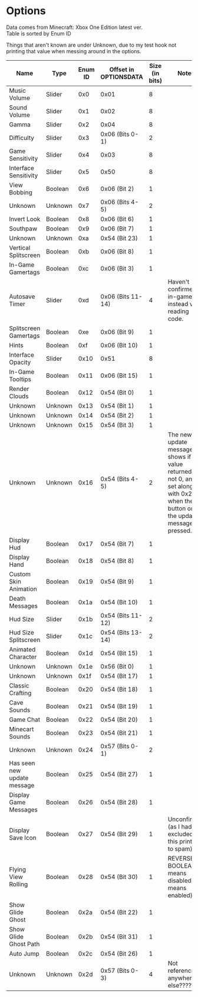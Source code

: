 ﻿# Options
Data comes from Minecraft: Xbox One Edition latest ver.   
Table is sorted by Enum ID

Things that aren't known are under Unknown, due to my test hook not printing that value when messing around in the options.

| Name                        | Type    | Enum ID | Offset in OPTIONSDATA | Size (in bits) | Notes                                                                                                                                     |
|-----------------------------|---------|---------|-----------------------|----------------|-------------------------------------------------------------------------------------------------------------------------------------------|
| Music Volume                | Slider  | 0x0     | 0x01                  | 8              |                                                                                                                                           |
| Sound Volume                | Slider  | 0x1     | 0x02                  | 8              |                                                                                                                                           |
| Gamma                       | Slider  | 0x2     | 0x04                  | 8              |                                                                                                                                           |
| Difficulty                  | Slider  | 0x3     | 0x06 (Bits 0-1)       | 2              |                                                                                                                                           |
| Game Sensitivity            | Slider  | 0x4     | 0x03                  | 8              |                                                                                                                                           |
| Interface Sensitivity       | Slider  | 0x5     | 0x50                  | 8              |                                                                                                                                           |
| View Bobbing                | Boolean | 0x6     | 0x06 (Bit 2)          | 1              |                                                                                                                                           |
| Unknown                     | Unknown | 0x7     | 0x06 (Bits 4-5)       | 2              |                                                                                                                                           |
| Invert Look                 | Boolean | 0x8     | 0x06 (Bit 6)          | 1              |                                                                                                                                           |
| Southpaw                    | Boolean | 0x9     | 0x06 (Bit 7)          | 1              |                                                                                                                                           |
| Unknown                     | Unknown | 0xa     | 0x54 (Bit 23)         | 1              |                                                                                                                                           |
| Vertical Splitscreen        | Boolean | 0xb     | 0x06 (Bit 8)          | 1              |                                                                                                                                           |
| In-Game Gamertags           | Boolean | 0xc     | 0x06 (Bit 3)          | 1              |                                                                                                                                           |
| Autosave Timer              | Slider  | 0xd     | 0x06 (Bits 11-14)     | 4              | Haven't confirmed in-game, instead via reading code.                                                                                      |
| Splitscreen Gamertags       | Boolean | 0xe     | 0x06 (Bit 9)          | 1              |                                                                                                                                           |
| Hints                       | Boolean | 0xf     | 0x06 (Bit 10)         | 1              |                                                                                                                                           |
| Interface Opacity           | Slider  | 0x10    | 0x51                  | 8              |                                                                                                                                           |
| In-Game Tooltips            | Boolean | 0x11    | 0x06 (Bit 15)         | 1              |                                                                                                                                           |
| Render Clouds               | Boolean | 0x12    | 0x54 (Bit 0)          | 1              |                                                                                                                                           |
| Unknown                     | Unknown | 0x13    | 0x54 (Bit 1)          | 1              |                                                                                                                                           |
| Unknown                     | Unknown | 0x14    | 0x54 (Bit 2)          | 1              |                                                                                                                                           |
| Unknown                     | Unknown | 0x15    | 0x54 (Bit 3)          | 1              |                                                                                                                                           |
| Unknown                     | Unknown | 0x16    | 0x54 (Bits 4-5)       | 2              | The new update message shows if the value returned is not 0, and is set along with 0x25 when the button on the update message is pressed. |
| Display Hud                 | Boolean | 0x17    | 0x54 (Bit 7)          | 1              |                                                                                                                                           |
| Display Hand                | Boolean | 0x18    | 0x54 (Bit 8)          | 1              |                                                                                                                                           |
| Custom Skin Animation       | Boolean | 0x19    | 0x54 (Bit 9)          | 1              |                                                                                                                                           |
| Death Messages              | Boolean | 0x1a    | 0x54 (Bit 10)         | 1              |                                                                                                                                           |
| Hud Size                    | Slider  | 0x1b    | 0x54 (Bits 11-12)     | 2              |                                                                                                                                           |
| Hud Size Splitscreen        | Slider  | 0x1c    | 0x54 (Bits 13-14)     | 2              |                                                                                                                                           |
| Animated Character          | Boolean | 0x1d    | 0x54 (Bit 15)         | 1              |                                                                                                                                           |
| Unknown                     | Unknown | 0x1e    | 0x56 (Bit 0)          | 1              |                                                                                                                                           |
| Unknown                     | Unknown | 0x1f    | 0x54 (Bit 17)         | 1              |                                                                                                                                           |
| Classic Crafting            | Boolean | 0x20    | 0x54 (Bit 18)         | 1              |                                                                                                                                           |
| Cave Sounds                 | Boolean | 0x21    | 0x54 (Bit 19)         | 1              |                                                                                                                                           |
| Game Chat                   | Boolean | 0x22    | 0x54 (Bit 20)         | 1              |                                                                                                                                           |
| Minecart Sounds             | Boolean | 0x23    | 0x54 (Bit 21)         | 1              |                                                                                                                                           |
| Unknown                     | Unknown | 0x24    | 0x57 (Bits 0-1)       | 2              |                                                                                                                                           |
| Has seen new update message | Boolean | 0x25    | 0x54 (Bit 27)         | 1              |                                                                                                                                           |
| Display Game Messages       | Boolean | 0x26    | 0x54 (Bit 28)         | 1              |                                                                                                                                           |
| Display Save Icon           | Boolean | 0x27    | 0x54 (Bit 29)         | 1              | Unconfirmed (as I had excluded this print due to spam)                                                                                    |
| Flying View Rolling         | Boolean | 0x28    | 0x54 (Bit 30)         | 1              | REVERSE BOOLEAN (1 means disabled, 0 means enabled)                                                                                       |
| Show Glide Ghost            | Boolean | 0x2a    | 0x54 (Bit 22)         | 1              |                                                                                                                                           |
| Show Glide Ghost Path       | Boolean | 0x2b    | 0x54 (Bit 31)         | 1              |                                                                                                                                           |
| Auto Jump                   | Boolean | 0x2c    | 0x54 (Bit 26)         | 1              |                                                                                                                                           |
| Unknown                     | Unknown | 0x2d    | 0x57 (Bits 0-3)       | 4              | Not referenced anywhere else?????                                                                                                         |











